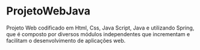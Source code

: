 # ProjetoWebJava
Projeto Web codificado em Html, Css, Java Script, Java e utilizando Spring, que é composto por diversos módulos independentes que incrementam e facilitam o desenvolvimento de aplicações web.
